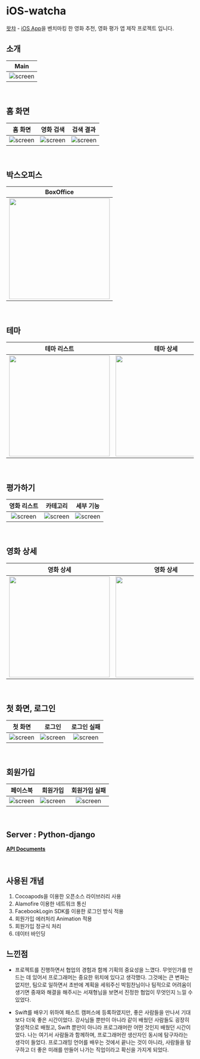 # iOS-watcha
[왓챠][watcha] - [iOS App][app]을 벤치마킹 한 영화 추천, 영화 평가 앱 제작 프로젝트 입니다.

[watcha]: https://watcha.net
[app]: https://itunes.apple.com/kr/app/왓챠-영화-도서-tv-시리즈-추천-앱/id644185507?mt=8

## 소개
| Main |
| :--: |
| ![screen](/images/ios_watcha.gif)|

<br/>

## 홈 화면
| 홈 화면 | 영화 검색 | 검색 결과 |
| :--: | :--: | :--: |
| ![screen](/images/01_Home_1.png)| ![screen](/images/01_Home_2_search.png)| ![screen](/images/01_Home_3_search_result.png)|

<br/>

## 박스오피스
| BoxOffice |
| :--: |
| <img src="/images/02_BoxOffice.png" width="270px"> |

<br/>

## 테마
| 테마 리스트 | 테마 상세 |
| :--: | :--: |
| <img src="/images/03_Theme_1.png" width="270px"> | <img src="/images/03_Theme_2.png" width="270px"> |

<br/>

## 평가하기
| 영화 리스트 | 카테고리 | 세부 기능 |
| :--: | :--: | :--: |
| ![screen](/images/04_Rating_3_star.png)| ![screen](/images/04_Rating_2_category.png)| ![screen](/images/04_Rating_4_more.png)|

<br/>

## 영화 상세
| 영화 상세 | 영화 상세 |
| :--: | :--: |
| <img src="/images/05_MovieDetail_1.png" width="270px"> | <img src="/images/05_MovieDetail_2.png" width="270px"> |

<br/>

## 첫 화면, 로그인
| 첫 화면 | 로그인 | 로그인 실패 |
| :--: | :--: | :--: |
| ![screen](/images/00_Welcome_1.png)| ![screen](/images/00_Welcome_2_login.png)| ![screen](/images/00_Welcome_3_login_fail.png)|

<br/>

## 회원가입
| 페이스북 | 회원가입 | 회원가입 실패 |
| :--: | :--: | :--: |
| ![screen](/images/00_Welcome_4_facebook.png)| ![screen](/images/00_Welcome_6_signup.png)| ![screen](/images/00_Welcome_7_signup_fail_1.png)|

<br/>

## Server : Python-django
**[API Documents][api]**

[api]: https://fc-wps7th.gitbook.io/team3-project/

<br/>

## 사용된 개념
1. Cocoapods을 이용한 오픈소스 라이브러리 사용 
2. Alamofire 이용한 네트워크 통신 
3. FacebookLogin SDK를 이용한 로그인 방식 적용 
4. 회원가입 에러처리 Animation 적용
5. 회원가입 정규식 처리
6. 데이터 바인딩

## 느낀점
 - 프로젝트를 진행하면서 협업의 경험과 함께 기획의 중요성을 느꼈다. 무엇인가를 만드는 데 있어서 프로그래머는 중요한 위치에 있다고 생각했다. 그것에는 큰 변화는 없지만, 팀으로 일하면서 초반에 계획을 세워주신 박힘찬님이나 팀적으로 어려움이 생기면 중재와 해결을 해주시는 서재형님을 보면서 진정한 협업이 무엇인지 느낄 수 있었다.
 
 - Swift를 배우기 위하여 패스트 캠퍼스에 등록하였지만, 좋은 사람들을 만나서 기대보다 더욱 좋은 시간이었다. 강사님들 뿐만이 아니라 같이 배웠던 사람들도 굉장히 열성적으로 배웠고, Swift 뿐만이 아니라 프로그래머란 어떤 것인지 배웠던 시간이었다. 나는 여기서 사람들과 함께하며, 프로그래머란 생산자인 동시에 탐구자라는 생각이 들었다. 프로그래밍 언어를 배우는 것에서 끝나는 것이 아니라, 사람들을 탐구하고 더 좋은 미래를 만들어 나가는 직업이라고 확신을 가지게 되었다.
